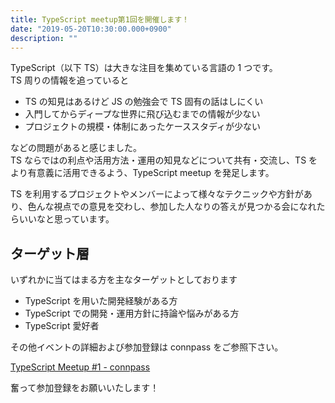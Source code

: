 ```yaml
---
title: TypeScript meetup第1回を開催します！
date: "2019-05-20T10:30:00.000+0900"
description: ""
---
```


TypeScript（以下 TS）は大きな注目を集めている言語の 1 つです。  
TS 周りの情報を追っていると

- TS の知見はあるけど JS の勉強会で TS 固有の話はしにくい
- 入門してからディープな世界に飛び込むまでの情報が少ない
- プロジェクトの規模・体制にあったケーススタディが少ない

などの問題があると感じました。  
TS ならではの利点や活用方法・運用の知見などについて共有・交流し、TS をより有意義に活用できるよう、TypeScript meetup を発足します。

TS を利用するプロジェクトやメンバーによって様々なテクニックや方針があり、色んな視点での意見を交わし、参加した人なりの答えが見つかる会になれたらいいなと思っています。

## ターゲット層

いずれかに当てはまる方を主なターゲットとしております

- TypeScript を用いた開発経験がある方
- TypeScript での開発・運用方針に持論や悩みがある方
- TypeScript 愛好者

その他イベントの詳細および参加登録は connpass をご参照下さい。

[TypeScript Meetup #1 - connpass](https://connpass.com/event/127747/)

奮って参加登録をお願いいたします！
